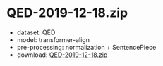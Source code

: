 # QED-2019-12-18.zip

* dataset: QED
* model: transformer-align
* pre-processing: normalization + SentencePiece
* download: [QED-2019-12-18.zip](https://object.pouta.csc.fi/OPUS-MT-dev/en-ase/QED-2019-12-18.zip)

